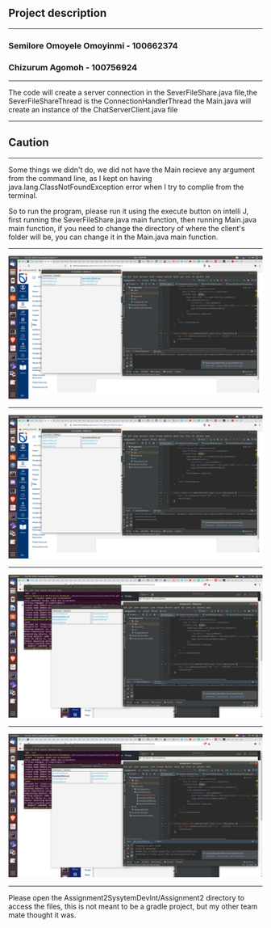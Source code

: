 ## Project description

---
### Semilore Omoyele Omoyinmi - 100662374
### Chizurum Agomoh - 100756924
---

The code will create a server connection in the SeverFileShare.java file,the SeverFileShareThread is the ConnectionHandlerThread  the Main.java will create an instance of the ChatServerClient.java file

---

## Caution

---

Some things we didn't do, we did not have the Main recieve any argument from the command line, as I kept on having java.lang.ClassNotFoundException error when I try to complie from the terminal.

So to run the program, please run it using the execute button on intelli J, first running the SeverFileShare.java main function, then running Main.java main function, if you need to change the directory of where the client's folder will be, you can change it in the Main.java main function.

---
![Alt text](https://github.com/Semilore-omoyeleomoyinmi/Assignment2SysytemDevInt/blob/main/ScreenShot1.png?raw=true "click on serverfirstfile3.txt")

---

![Alt text](https://github.com/Semilore-omoyeleomoyinmi/Assignment2SysytemDevInt/blob/main/ScreenShot2.png?raw=true "After 'Download' clicked")

---

![Alt text](https://github.com/Semilore-omoyeleomoyinmi/Assignment2SysytemDevInt/blob/main/ScreenShot3.png?raw=true "click on firstclientfile1.txt")

---

![Alt text](https://github.com/Semilore-omoyeleomoyinmi/Assignment2SysytemDevInt/blob/main/ScreenShot4.png?raw=true "After 'Upload' clicked")

---
 Please open the Assignment2SysytemDevInt/Assignment2 directory to access the files, this is not meant to be a gradle project, but my other team mate thought it was. 




